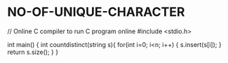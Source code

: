 
# NO-OF-UNIQUE-CHARACTER



// Online C compiler to run C program online
#include <stdio.h>

int main() {
    int countdistinct(string s){
        for(int i=0; i<n; i++)
        {
            s.insert(s[i]);
        }
        return s.size();
    }
}
